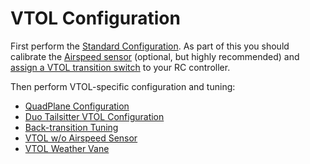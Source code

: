 # VTOL Configuration

First perform the [Standard Configuration](../config/README.md).
As part of this you should calibrate the [Airspeed sensor](../config/airspeed.md) (optional, but highly recommended) and [assign a VTOL transition switch](../config/flight_mode.md#what-flight-modes-and-switches-should-i-set) to your RC controller.

Then perform VTOL-specific configuration and tuning:

* [QuadPlane Configuration](../config_vtol/vtol_quad_configuration.md)
* [Duo Tailsitter VTOL Configuration](../config_vtol/vtol_tailsitter_tuning.md)
* [Back-transition Tuning](../config_vtol/vtol_back_transition_tuning.md)
* [VTOL w/o Airspeed Sensor](../config_vtol/vtol_without_airspeed_sensor.md)
* [VTOL Weather Vane](../config_vtol/vtol_weathervane.md)
